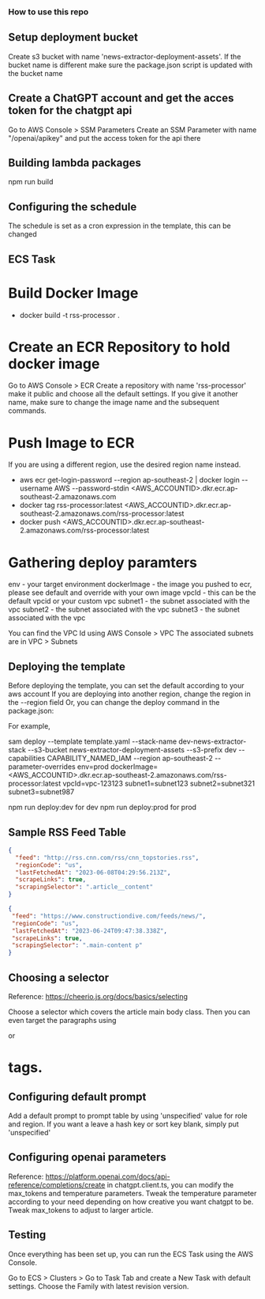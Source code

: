### How to use this repo

## Setup deployment bucket

Create s3 bucket with name 'news-extractor-deployment-assets'. If the bucket name is different make sure the package.json script is updated with the bucket name

## Create a ChatGPT account and get the acces token for the chatgpt api

Go to AWS Console > SSM Parameters
Create an SSM Parameter with name "/openai/apikey" and put the access token for the api there

## Building lambda packages

npm run build

## Configuring the schedule

The schedule is set as a cron expression in the template, this can be changed

## ECS Task

# Build Docker Image

- docker build -t rss-processor .

# Create an ECR Repository to hold docker image

Go to AWS Console > ECR
Create a repository with name 'rss-processor' make it public and choose all the default settings.
If you give it another name, make sure to change the image name and the subsequent commands.

# Push Image to ECR

If you are using a different region, use the desired region name instead.

- aws ecr get-login-password --region ap-southeast-2 | docker login --username AWS --password-stdin <AWS_ACCOUNTID>.dkr.ecr.ap-southeast-2.amazonaws.com
- docker tag rss-processor:latest <AWS_ACCOUNTID>.dkr.ecr.ap-southeast-2.amazonaws.com/rss-processor:latest
- docker push <AWS_ACCOUNTID>.dkr.ecr.ap-southeast-2.amazonaws.com/rss-processor:latest

# Gathering deploy paramters

env - your target environment
dockerImage - the image you pushed to ecr, please see default and override with your own image
vpcId - this can be the default vpcid or your custom vpc
subnet1 - the subnet associated with the vpc
subnet2 - the subnet associated with the vpc
subnet3 - the subnet associated with the vpc

You can find the VPC Id using AWS Console > VPC
The associated subnets are in VPC > Subnets

## Deploying the template

Before deploying the template, you can set the default according to your aws account
If you are deploying into another region, change the region in the --region field
Or, you can change the deploy command in the package.json:

For example,

sam deploy --template template.yaml --stack-name dev-news-extractor-stack --s3-bucket news-extractor-deployment-assets --s3-prefix dev --capabilities CAPABILITY_NAMED_IAM --region ap-southeast-2 --parameter-overrides env=prod dockerImage=<AWS_ACCOUNTID>.dkr.ecr.ap-southeast-2.amazonaws.com/rss-processor:latest vpcId=vpc-123123 subnet1=subnet123 subnet2=subnet321 subnet3=subnet987

npm run deploy:dev for dev
npm run deploy:prod for prod

## Sample RSS Feed Table

```json
{
  "feed": "http://rss.cnn.com/rss/cnn_topstories.rss",
  "regionCode": "us",
  "lastFetchedAt": "2023-06-08T04:29:56.213Z",
  "scrapeLinks": true,
  "scrapingSelector": ".article__content"
}

{
 "feed": "https://www.constructiondive.com/feeds/news/",
 "regionCode": "us",
 "lastFetchedAt": "2023-06-24T09:47:38.338Z",
 "scrapeLinks": true,
 "scrapingSelector": ".main-content p"
}
```

## Choosing a selector

Reference: https://cheerio.js.org/docs/basics/selecting

Choose a selector which covers the article main body class. Then you can even target the paragraphs using <p> or <h1> tags.

## Configuring default prompt

Add a default prompt to prompt table by using 'unspecified' value for role and region. If you want a leave a hash key or sort key blank, simply put 'unspecified'


## Configuring openai parameters

Reference: https://platform.openai.com/docs/api-reference/completions/create
in chatgpt.client.ts, you can modify the max_tokens and temperature parameters. 
Tweak the temperature parameter according to your need depending on how creative you want chatgpt to be.
Tweak max_tokens to adjust to larger article.

## Testing

Once everything has been set up, you can run the ECS Task using the AWS Console.

Go to ECS > Clusters > Go to Task Tab and create a New Task with default settings. Choose the Family with latest revision version. 